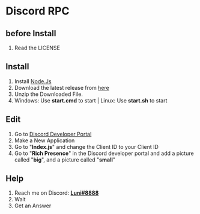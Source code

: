 # Discord RPC

## before Install
1. Read the LICENSE

## Install
1. Install [Node.Js](https://nodejs.org/en/)
2. Download the latest release from [here](https://github.com/Luna-devv/Discord-RPC/releases/tag/discontinued)
3. Unzip the Downloaded File.
4. Windows: Use **start.cmd** to start | Linux: Use **start.sh** to start


## Edit
1. Go to [Discord Developer Portal](https://discord.com/developers/applications)
2. Make a New Application
3. Go to "**Index.js**" and change the Client ID to your Client ID
4. Go to "**Rich Presence**" in the Discord developer portal and add a picture called "**big**", and a picture called "**small**"


## Help
1. Reach me on Discord: **[Luni#8888](https://discord.com/users/821472922140803112)**
2. Wait
3. Get an Answer
